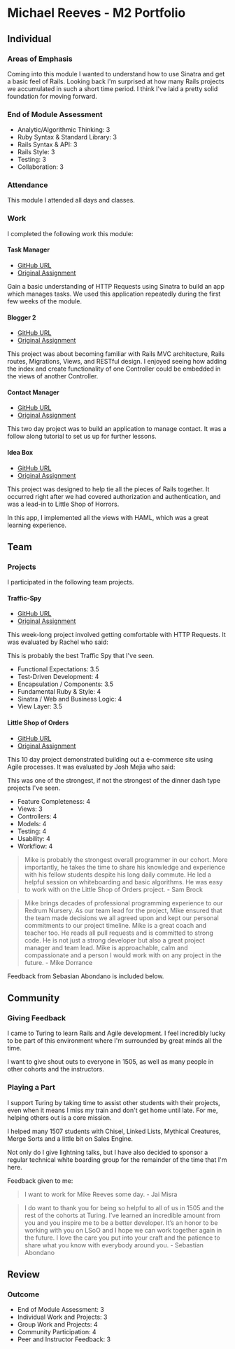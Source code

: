 # Michael Reeves - M2 Portfolio

## Individual

### Areas of Emphasis

Coming into this module I wanted to understand how to use Sinatra and get a basic feel of Rails.  Looking back I'm surprised at how many Rails projects we accumulated in such a short time period.  I think I've laid a pretty solid foundation for moving forward.

### End of Module Assessment

* Analytic/Algorithmic Thinking: 3
* Ruby Syntax & Standard Library: 3
* Rails Syntax & API: 3
* Rails Style: 3
* Testing: 3
* Collaboration: 3

### Attendance

This module I attended all days and classes.

### Work

I completed the following work this module:

#### Task Manager

* [GitHub URL](https://github.com/michael-reeves/task_manager)
* [Original Assignment](https://github.com/turingschool/curriculum/blob/master/source/projects/task_manager.markdown)

Gain a basic understanding of HTTP Requests using Sinatra to build an app which
manages tasks.  We used this application repeatedly during the first few weeks
of the module.

#### Blogger 2

* [GitHub URL](https://github.com/michael-reeves/blogger)
* [Original Assignment](http://tutorials.jumpstartlab.com/projects/blogger.html)

This project was about becoming familiar with Rails MVC architecture,
Rails routes, Migrations, Views, and RESTful design.  I enjoyed seeing
how adding the index and create functionality of one Controller could be
embedded in the views of another Controller.

#### Contact Manager

* [GitHub URL](https://github.com/michael-reeves/contact_manager)
* [Original Assignment](http://tutorials.jumpstartlab.com/projects/contact_manager.html)

This two day project was to build an application to manage contact.  It was
a follow along tutorial to set us up for further lessons.

#### Idea Box

* [GitHub URL](https://github.com/michael-reeves/idea_box)
* [Original Assignment](https://github.com/turingschool/challenges/blob/master/rails-mini-project.markdown)

This project was designed to help tie all the pieces of Rails together.  It
occurred right after we had covered authorization and authentication, and
was a lead-in to Little Shop of Horrors.

In this app, I implemented all the views with HAML, which was a great learning
experience.

## Team

### Projects

I participated in the following team projects.

#### Traffic-Spy

* [GitHub URL](https://github.com/applegrain/traffic-spy)
* [Original Assignment](https://github.com/turingschool/curriculum/blob/5cd41b3635cc4d32431032d42bcfc9f7da3135d5/source/projects/traffic_spy.markdown)

This week-long project involved getting comfortable with HTTP Requests.  It was evaluated by Rachel who said:

This is probably the best Traffic Spy that I've seen.

* Functional Expectations: 3.5
* Test-Driven Development: 4
* Encapsulation / Components: 3.5
* Fundamental Ruby & Style: 4
* Sinatra / Web and Business Logic: 4
* View Layer: 3.5

#### Little Shop of Orders

* [GitHub URL](https://github.com/michael-reeves/redrum_nursery)
* [Original Assignment](https://github.com/turingschool/curriculum/blob/master/source/projects/little_shop.markdown)

This 10 day project demonstrated building out a e-commerce site using Agile
processes.  It was evaluated by Josh Mejia who said:

This was one of the strongest, if not the strongest of the dinner dash type projects I've seen.

* Feature Completeness: 4
* Views: 3
* Controllers: 4
* Models: 4
* Testing: 4
* Usability: 4
* Workflow: 4

> Mike is probably the strongest overall programmer in our cohort. More
> importantly, he takes the time to share his knowledge and experience
> with his fellow students despite his long daily commute. He led a helpful
> session on whiteboarding and basic algorithms. He was easy to work with on
> the Little Shop of Orders project. - Sam Brock

> Mike brings decades of professional programming experience to our Redrum
> Nursery. As our team lead for the project, Mike ensured that the team made
> decisions we all agreed upon and kept our personal commitments to our project
> timeline. Mike is a great coach and teacher too. He reads all pull requests
> and is committed to strong code. He is not just a strong developer but also a
> great project manager and team lead.  Mike is approachable, calm and
> compassionate and a person I would work with on any project in the future. - Mike Dorrance

Feedback from Sebasian Abondano is included below.

## Community

### Giving Feedback

I came to Turing to learn Rails and Agile development.  I feel incredibly
lucky to be part of this environment where I'm surrounded by great minds
all the time.

I want to give shout outs to everyone in 1505, as well as many people in
other cohorts and the instructors.

### Playing a Part

I support Turing by taking time to assist other students with their
projects, even when it means I miss my train and don't get home until
late.  For me, helping others out is a core mission.

I helped many 1507 students with Chisel, Linked Lists, Mythical
Creatures, Merge Sorts and a little bit on Sales Engine.

Not only do I give lightning talks, but I have also decided to sponsor a
regular technical white boarding group for the remainder of the time that
I'm here.

Feedback given to me:
> I want to work for Mike Reeves some day. - Jai Misra

> I do want to thank you for being so helpful to all of us in 1505 and
> the rest of the cohorts at Turing. I’ve learned an incredible amount
> from you and you inspire me to be a better developer. It’s an honor
> to be working with you on LSoO and I hope we can work together again
> in the future. I love the care you put into your craft and the patience
> to share what you know with everybody around you. - Sebastian Abondano

## Review


### Outcome

* End of Module Assessment: 3
* Individual Work and Projects: 3 
* Group Work and Projects: 4
* Community Participation: 4
* Peer and Instructor Feedback: 3
